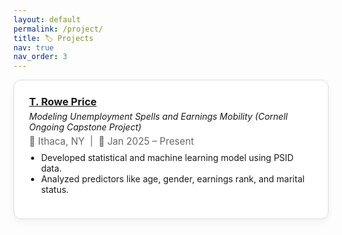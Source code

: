 ```yaml
---
layout: default
permalink: /project/
title: 🏷️ Projects
nav: true
nav_order: 3
---
```



<style>
.experience-card {
  border: 1px solid #ddd;
  border-radius: 12px;
  padding: 1.5rem;
  margin-bottom: 1.5rem;
  box-shadow: 0 4px 12px rgba(0,0,0,0.05);
  background-color: white;
}

.experience-header {
  display: flex;
  flex-direction: column;
  gap: 0.3rem;
}

.experience-header h3 {
  margin: 0;
}

.experience-meta {
  font-size: 0.95rem;
  color: #666;
}

.experience-body ul {
  padding-left: 1.2rem;
  margin-top: 0.5rem;
}
</style>

<div class="experience-card">
  <div class="experience-header">
    <h3><a href="https://www.troweprice.com" target="_blank"> T. Rowe Price</a></h3>
    <em>Modeling Unemployment Spells and Earnings Mobility (Cornell Ongoing Capstone Project)</em>
    <div class="experience-meta">📍 Ithaca, NY &nbsp;|&nbsp; 📅 Jan 2025 – Present</div>
  </div>
  <div class="experience-body">
    <ul>
      <li>Developed statistical and machine learning model using PSID data.</li>
      <li>Analyzed predictors like age, gender, earnings rank, and marital status.</li>
    </ul>
  </div>
</div>